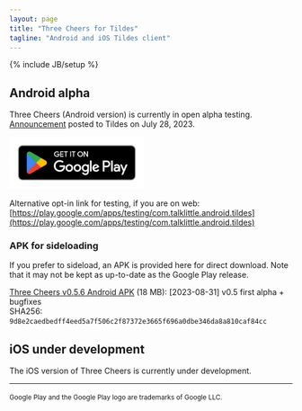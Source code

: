 ```yaml
---
layout: page
title: "Three Cheers for Tildes"
tagline: "Android and iOS Tildes client"
---
```

{% include JB/setup %}

<style>
    img[alt="Google Play Store link"] { width: 240px; }
</style>

## Android alpha

Three Cheers (Android version) is currently in open alpha testing. [Announcement](https://tildes.net/~tildes/18s2/three_cheers_for_tildes_android_version_is_open_for_alpha_testing_on_the_google_play_store) posted to Tildes on July 28, 2023.

[![Google Play Store link](/assets/images/google-play-badge.png)](https://play.google.com/store/apps/details?id=com.talklittle.android.tildes)

Alternative opt-in link for testing, if you are on web: [https://play.google.com/apps/testing/com.talklittle.android.tildes](https://play.google.com/apps/testing/com.talklittle.android.tildes)

### APK for sideloading

If you prefer to sideload, an APK is provided here for direct download. Note that it may not be kept as up-to-date as the Google Play release.

[Three Cheers v0.5.6 Android APK](https://three-cheers-archive.s3.amazonaws.com/three-cheers_0.5.6.apk) (18 MB): [2023-08-31] v0.5 first alpha + bugfixes  
SHA256: `9d8e2caedbedff4eed5a7f506c2f87372e3665f696a0dbe346da8a810caf84cc`

## iOS under development

The iOS version of Three Cheers is currently under development.

-----

<small>Google Play and the Google Play logo are trademarks of Google LLC.</small>